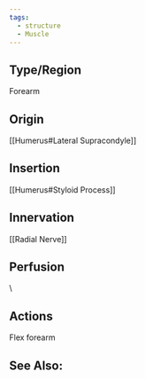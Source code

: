 ```yaml
---
tags:
  - structure
  - Muscle
---
```



## Type/Region 
Forearm

## Origin
[[Humerus#Lateral Supracondyle]]

## Insertion
[[Humerus#Styloid Process]]

## Innervation
[[Radial Nerve]]

## Perfusion

\
## Actions
Flex forearm 

## See Also:


